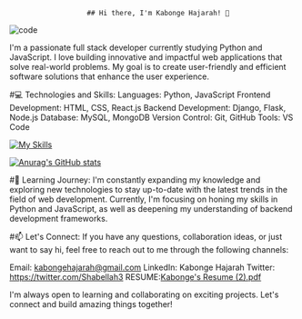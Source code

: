                        ## Hi there, I'm Kabonge Hajarah! 👋


![code](https://github.com/KabongeHajarah/KabongeHajarah/assets/124152283/bf6bd497-f702-442c-9e7f-3d54c8187c73)

I'm a passionate full stack developer currently studying Python and JavaScript. I love building innovative and impactful web applications that solve real-world problems. My goal is to create user-friendly and efficient software solutions that enhance the user experience.

#💻 Technologies and Skills:
Languages: Python, JavaScript
Frontend Development: HTML, CSS, React.js
Backend Development: Django, Flask, Node.js
Database: MySQL, MongoDB
Version Control: Git, GitHub
Tools: VS Code



[![My Skills](https://skillicons.dev/icons?i=js,html,css,py,django,git,github,mongodb,nextjs,react,figma)](https://skillicons.dev)




[![Anurag's GitHub stats](https://github-readme-stats.vercel.app/api?username=KabongeHajarah)](https://github.com/anuraghazra/github-readme-stats)

#🌱 Learning Journey:
I'm constantly expanding my knowledge and exploring new technologies to stay up-to-date with the latest trends in the field of web development. Currently, I'm focusing on honing my skills in Python and JavaScript, as well as deepening my understanding of backend development frameworks.

#📫 Let's Connect:
If you have any questions, collaboration ideas, or just want to say hi, feel free to reach out to me through the following channels:

Email: kabongehajarah@gmail.com
LinkedIn: Kabonge Hajarah
Twitter: https://twitter.com/Shabellah3
RESUME:[Kabonge's Resume (2).pdf](https://github.com/KabongeHajarah/AboutMe/files/11579862/Kabonge.s.Resume.2.pdf)

I'm always open to learning and collaborating on exciting projects. Let's connect and build amazing things together!


